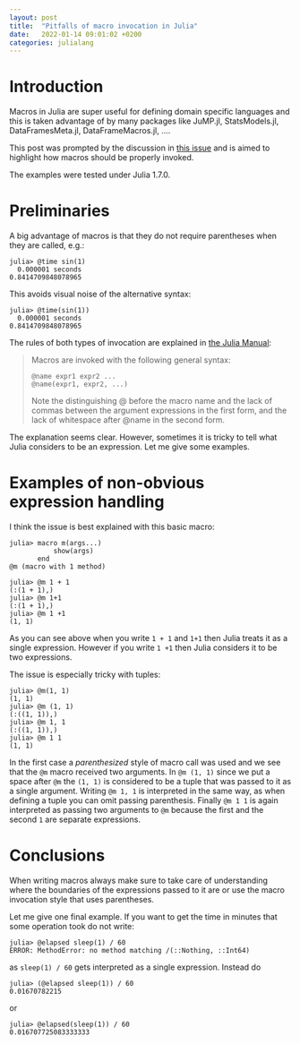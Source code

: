 ```yaml
---
layout: post
title:  "Pitfalls of macro invocation in Julia"
date:   2022-01-14 09:01:02 +0200
categories: julialang
---
```


# Introduction

Macros in Julia are super useful for defining domain specific languages
and this is taken advantage of by many packages like JuMP.jl, StatsModels.jl,
DataFramesMeta.jl, DataFrameMacros.jl, ....

This post was prompted by the discussion in [this issue][dfm] and is aimed to
highlight how macros should be properly invoked.

The examples were tested under Julia 1.7.0.

# Preliminaries

A big advantage of macros is that they do not require parentheses when they are
called, e.g.:

```
julia> @time sin(1)
  0.000001 seconds
0.8414709848078965
```

This avoids visual noise of the alternative syntax:

```
julia> @time(sin(1))
  0.000001 seconds
0.8414709848078965
```

The rules of both types of invocation are explained in [the Julia Manual][jm]:

> Macros are invoked with the following general syntax:
> ```
> @name expr1 expr2 ...
> @name(expr1, expr2, ...)
> ```
> Note the distinguishing @ before the macro name and the lack of commas between
> the argument expressions in the first form, and the lack of whitespace after
> @name in the second form.

The explanation seems clear. However, sometimes it is tricky to tell what Julia
considers to be an expression. Let me give some examples.

# Examples of non-obvious expression handling

I think the issue is best explained with this basic macro:

```
julia> macro m(args...)
           show(args)
       end
@m (macro with 1 method)

julia> @m 1 + 1
(:(1 + 1),)
julia> @m 1+1
(:(1 + 1),)
julia> @m 1 +1
(1, 1)
```

As you can see above when you write `1 + 1` and `1+1` then Julia treats it
as a single expression. However if you write `1 +1` then Julia considers it
to be two expressions.

The issue is especially tricky with tuples:

```
julia> @m(1, 1)
(1, 1)
julia> @m (1, 1)
(:((1, 1)),)
julia> @m 1, 1
(:((1, 1)),)
julia> @m 1 1
(1, 1)
```

In the first case a *parenthesized* style of macro call was used and we see that
the `@m` macro received two arguments. In `@m (1, 1)` since we put a space
after `@m` the `(1, 1)` is considered to be a tuple that was passed to it as a
single argument. Writing `@m 1, 1` is interpreted in the same way, as when
defining a tuple you can omit passing parenthesis. Finally `@m 1 1` is again
interpreted as passing two arguments to `@m` because the first and the second
`1` are separate expressions.

# Conclusions

When writing macros always make sure to take care of understanding where the
boundaries of the expressions passed to it are or use the macro invocation style
that uses parentheses.

Let me give one final example. If you want to get the time in minutes that some
operation took do not write:
```
julia> @elapsed sleep(1) / 60
ERROR: MethodError: no method matching /(::Nothing, ::Int64)
```
as `sleep(1) / 60` gets interpreted as a single expression.
Instead do
```
julia> (@elapsed sleep(1)) / 60
0.01670782215
```
or
```
julia> @elapsed(sleep(1)) / 60
0.016707725083333333
```

[dfm]: https://github.com/JuliaData/DataFramesMeta.jl/issues/320
[jm]: https://docs.julialang.org/en/v1/manual/metaprogramming/#Macro-invocation
